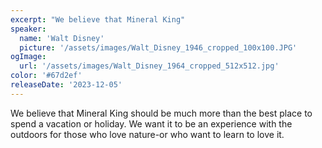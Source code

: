 ```yaml
---
excerpt: "We believe that Mineral King"
speaker:
  name: 'Walt Disney'
  picture: '/assets/images/Walt_Disney_1946_cropped_100x100.JPG'
ogImage:
  url: '/assets/images/Walt_Disney_1964_cropped_512x512.jpg'
color: '#67d2ef'
releaseDate: '2023-12-05'
---
```

We believe that Mineral King should be much more than the best place to spend a vacation or holiday. We want it to be an experience with the outdoors for those who love nature-or who want to learn to love it.
